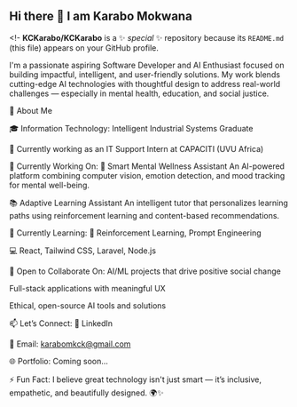 ## Hi there 👋 I am Karabo Mokwana

<!-
**KCKarabo/KCKarabo** is a ✨ _special_ ✨ repository because its `README.md` (this file) appears on your GitHub profile.

I'm a passionate aspiring Software Developer and AI Enthusiast focused on building impactful, intelligent, and user-friendly solutions. My work blends cutting-edge AI technologies with thoughtful design to address real-world challenges — especially in mental health, education, and social justice.

👤 About Me

🎓 Information Technology: Intelligent Industrial Systems Graduate

💼 Currently working as an IT Support Intern at CAPACITI (UVU Africa)

🔭 Currently Working On:
🧠 Smart Mental Wellness Assistant
An AI-powered platform combining computer vision, emotion detection, and mood tracking for mental well-being.

📚 Adaptive Learning Assistant
An intelligent tutor that personalizes learning paths using reinforcement learning and content-based recommendations.

🌱 Currently Learning:
🤖 Reinforcement Learning, Prompt Engineering

💻 React, Tailwind CSS, Laravel, Node.js

🤝 Open to Collaborate On:
AI/ML projects that drive positive social change

Full-stack applications with meaningful UX

Ethical, open-source AI tools and solutions

📫 Let’s Connect:
🔗 LinkedIn

📧 Email: karabomkck@gmail.com

🌐 Portfolio: Coming soon...

⚡ Fun Fact:
I believe great technology isn't just smart — it’s inclusive, empathetic, and beautifully designed. 🌍✨

